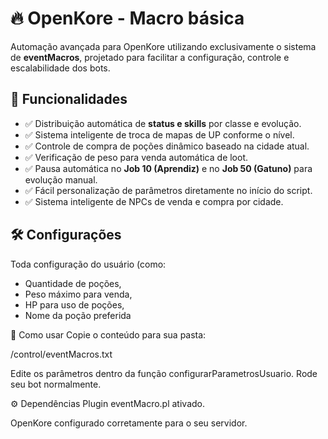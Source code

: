 # 🔥 OpenKore - Macro básica

Automação avançada para OpenKore utilizando exclusivamente o sistema de **eventMacros**, projetado para facilitar a configuração, controle e escalabilidade dos bots.

## 🎯 Funcionalidades

- ✅ Distribuição automática de **status e skills** por classe e evolução.
- ✅ Sistema inteligente de troca de mapas de UP conforme o nível.
- ✅ Controle de compra de poções dinâmico baseado na cidade atual.
- ✅ Verificação de peso para venda automática de loot.
- ✅ Pausa automática no **Job 10 (Aprendiz)** e no **Job 50 (Gatuno)** para evolução manual.
- ✅ Fácil personalização de parâmetros diretamente no início do script.
- ✅ Sistema inteligente de NPCs de venda e compra por cidade.

## 🛠️ Configurações

Toda configuração do usuário (como:
- Quantidade de poções,
- Peso máximo para venda,
- HP para uso de poções,
- Nome da poção preferida

🚀 Como usar
Copie o conteúdo para sua pasta:

/control/eventMacros.txt

Edite os parâmetros dentro da função configurarParametrosUsuario.
Rode seu bot normalmente.

⚙️ Dependências
Plugin eventMacro.pl ativado.

OpenKore configurado corretamente para o seu servidor.
